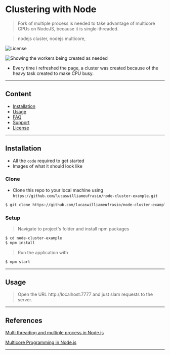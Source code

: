 # Clustering with Node

> Fork of multiple process is needed to take advantage of multicore CPUs on NodeJS, because it is single-threaded.

> nodejs cluster, nodejs multicore,

![License](http://img.shields.io/:license-mit-blue.svg?style=flat-square)


![Showing the workers being created as needed](https://raw.githubusercontent.com/lucaswilliameufrasio/node-cluster-example/assets/node-workers.gif)

- Every time i refreshed the page, a cluster was created because of the heavy task created to make CPU busy.

---

## Content


- [Installation](#installation)
- [Usage](#usage)
- [FAQ](#faq)
- [Support](#support)
- [License](#license)


---

## Installation

- All the `code` required to get started
- Images of what it should look like

### Clone

- Clone this repo to your local machine using `https://github.com/lucaswilliameufrasio/node-cluster-example.git`

```bash
$ git clone https://github.com/lucaswilliameufrasio/node-cluster-example.git
```

### Setup

> Navigate to project's folder and install npm packages

```bash
$ cd node-cluster-example
$ npm install
```

> Run the application with

```bash
$ npm start
```
---

## Usage
> Open the URL http://localhost:7777 and just slam requests to the server.

---

## References

[Multi threading and multiple process in Node.js](https://itnext.io/multi-threading-and-multi-process-in-node-js-ffa5bb5cde98)

[Multicore Programming in Node.js](https://dzone.com/articles/multicore-programming-in-nodejs)

---
